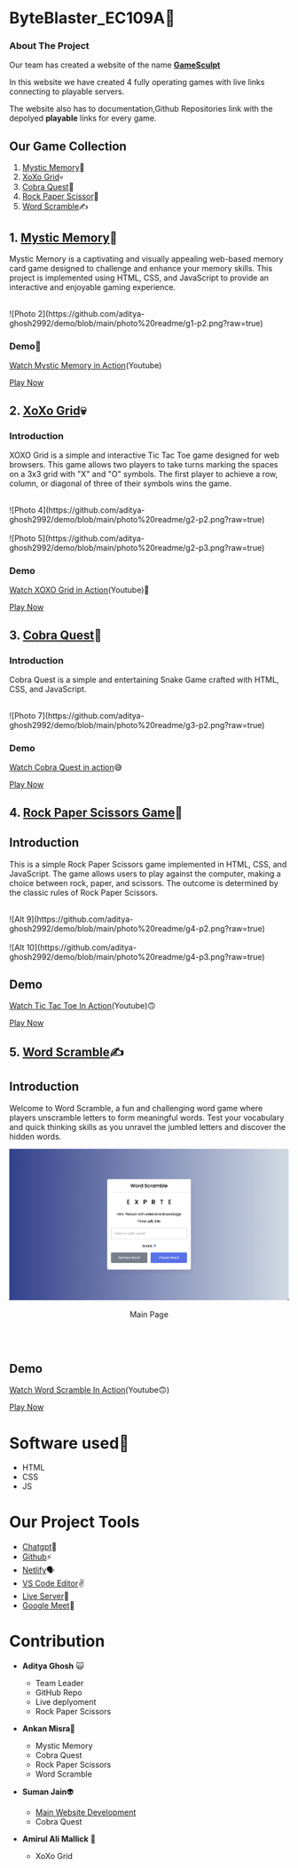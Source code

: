 # ByteBlaster_EC109A💪


### About The Project
Our team has created a website of the name [**GameSculpt**](https://gamesculpt-byteblaster.netlify.app/)

In this website we have created 4 fully operating games with live links connecting to playable servers.

The website also has to documentation,Github Repositories link with the depolyed **playable** links for every game.



## Our Game Collection

1. [Mystic Memory](https://github.com/aditya-ghosh2992/ByteBlaster_EC109A/blob/main/MyGame/Game1-Mystic-Memory/README.md)🤔
2. [XoXo Grid](https://github.com/aditya-ghosh2992/ByteBlaster_EC109A/blob/main/MyGame/Game2XoXo%20Grid/README.md)💀
3. [Cobra Quest](https://github.com/aditya-ghosh2992/ByteBlaster_EC109A/blob/main/MyGame/Game3-CobraQuest/README%20(1).md)🐍
4. [Rock Paper Scissor](https://github.com/aditya-ghosh2992/ByteBlaster_EC109A/blob/main/MyGame/Game4-RockRaperScissors/README%20(2).md)🗿
5. [Word Scramble](https://65ec1f3f72114a0008c7edac--game5-byteblaster.netlify.app/)✍️

## 1. [Mystic Memory](https://game1-bytebluster.netlify.app/)🤔

Mystic Memory is a captivating and visually appealing web-based memory card game designed to challenge and enhance your memory skills. This project is implemented using HTML, CSS, and JavaScript to provide an interactive and enjoyable gaming experience.

<br/>
![Photo 2](https://github.com/aditya-ghosh2992/demo/blob/main/photo%20readme/g1-p2.png?raw=true)



### Demo🥹

[Watch Mystic Memory in Action](https://www.youtube.com/watch?v=DB4REQEI2Vs)(Youtube)

[Play Now](https://game1-bytebluster.netlify.app/)

## 2.  [XoXo Grid](https://game2-byteblaster.netlify.app/)💀
### Introduction

XOXO Grid is a simple and interactive Tic Tac Toe game designed for web browsers. This game allows two players to take turns marking the spaces on a 3x3 grid with "X" and "O" symbols. The first player to achieve a row, column, or diagonal of three of their symbols wins the game.


<br/>
![Photo 4](https://github.com/aditya-ghosh2992/demo/blob/main/photo%20readme/g2-p2.png?raw=true)
<br/>
<br/>
![Photo 5](https://github.com/aditya-ghosh2992/demo/blob/main/photo%20readme/g2-p3.png?raw=true)

### Demo 
[Watch XOXO Grid in Action](https://youtu.be/9xqDnDfTJxg)(Youtube)🫡

[Play Now](https://game2-byteblaster.netlify.app/)

## 3. [Cobra Quest](https://game3-bytebluster.netlify.app/)🐍

### Introduction
Cobra Quest is a simple and entertaining Snake Game crafted with HTML, CSS, and JavaScript.


<br/>
![Photo 7](https://github.com/aditya-ghosh2992/demo/blob/main/photo%20readme/g3-p2.png?raw=true)

### Demo
[Watch Cobra Quest in action](https://youtu.be/7fV0WSKluUY)😅

[Play Now](https://game3-bytebluster.netlify.app/)


## 4. [Rock Paper Scissors Game](https://game4-rockpapersissor.netlify.app/)🗿

## Introduction
This is a simple Rock Paper Scissors game implemented in HTML, CSS, and JavaScript. The game allows users to play against the computer, making a choice between rock, paper, and scissors. The outcome is determined by the classic rules of Rock Paper Scissors.


<br/>
![Alt 9](https://github.com/aditya-ghosh2992/demo/blob/main/photo%20readme/g4-p2.png?raw=true)
<br/>
<br/>
![Alt 10](https://github.com/aditya-ghosh2992/demo/blob/main/photo%20readme/g4-p3.png?raw=true)


## Demo
[Watch Tic Tac Toe In Action](https://youtu.be/Rn6PCVUfc74)(Youtube)🙃

[Play Now](https://game4-rockpapersissor.netlify.app/)

## 5. [Word Scramble](https://65ec1f3f72114a0008c7edac--game5-byteblaster.netlify.app/)✍️

## Introduction
Welcome to Word Scramble, a fun and challenging word game where players unscramble letters to form meaningful words. Test your vocabulary and quick thinking skills as you unravel the jumbled letters and discover the hidden words.


![Screenshot 1](https://github.com/aditya-ghosh2992/demo/blob/main/Scarmble%20Photo/Screenshot%202024-03-09%20at%2013.38.05.png)
<p align="center">  Main Page </p>
<br/>
<br/>


## Demo
[Watch Word Scramble In Action](https://youtu.be/1lKxTR8MOeE)(Youtube🙃)

[Play Now](https://65ec1f3f72114a0008c7edac--game5-byteblaster.netlify.app/)


# Software used🥰

- HTML
- CSS
- JS

# Our Project Tools

- [Chatgpt](https://chat.openai.com/)🤖
- [Github](https://github.com/)⚡️
- [Netlify](https://www.netlify.com/)🗣️
- [VS Code Editor](https://code.visualstudio.com/)✌️
- [Live Server](https://marketplace.visualstudio.com/items?itemName=ritwickdey.LiveServer)🐐
- [Google Meet](https://meet.google.com/)👻

# Contribution
- **Aditya Ghosh** 🙀
    - Team Leader
    - GitHub Repo
    - Live deplyoment
    - Rock Paper Scissors

- **Ankan Misra**👾
    - Mystic Memory 
    - Cobra Quest
    - Rock Paper Scissors
    - Word Scramble

- **Suman Jain**👽
    - [Main Website Development](https://gamesculpt-byteblaster.netlify.app/)
    - Cobra Quest
- **Amirul Ali Mallick** 🤡   
    - XoXo Grid
